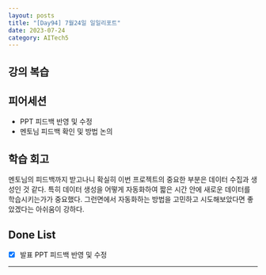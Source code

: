 ```yaml
---
layout: posts
title: "[Day94] 7월24일 일일리포트"
date: 2023-07-24
category: AITech5
---
```


## 강의 복습

## 피어세션

- PPT 피드백 반영 및 수정
- 멘토님 피드백 확인 및 방법 논의

## 학습 회고

멘토님의 피드백까지 받고나니 확실히 이번 프로젝트의 중요한 부분은 데이터 수집과 생성인 것 같다. 특히 데이터 생성을 어떻게 자동화하여 짧은 시간 안에 새로운 데이터를 학습시키는가가 중요했다. 그런면에서 자동화하는 방법을 고민하고 시도해보았다면 좋았겠다는 아쉬움이 강하다.

## Done List

- [x]  발표 PPT 피드백 반영 및 수정

---
